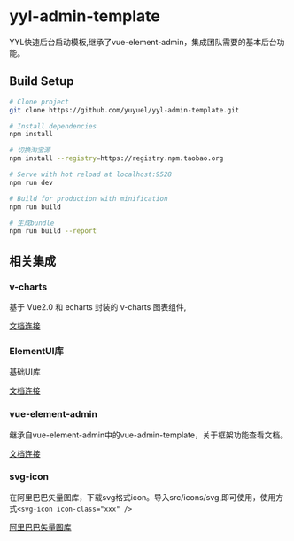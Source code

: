 # yyl-admin-template

YYL快速后台启动模板,继承了vue-element-admin，集成团队需要的基本后台功能。

## Build Setup
```bash
# Clone project
git clone https://github.com/yuyuel/yyl-admin-template.git

# Install dependencies
npm install

# 切换淘宝源
npm install --registry=https://registry.npm.taobao.org

# Serve with hot reload at localhost:9528
npm run dev

# Build for production with minification
npm run build

# 生成bundle
npm run build --report
```

## 相关集成

### v-charts

基于 Vue2.0 和 echarts 封装的 v-charts 图表组件,

[文档连接](https://v-charts.js.org/#/)

### ElementUI库

基础UI库

[文档连接](https://element.eleme.cn/#/zh-CN)

### vue-element-admin

继承自vue-element-admin中的vue-admin-template，关于框架功能查看文档。

[文档连接](https://panjiachen.github.io/vue-element-admin-site/zh/)

### svg-icon

在阿里巴巴矢量图库，下载svg格式icon。导入src/icons/svg,即可使用，使用方式`<svg-icon icon-class="xxx" />`

[阿里巴巴矢量图库](https://www.iconfont.cn/)
